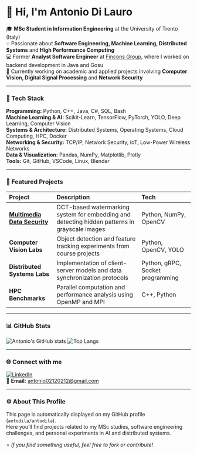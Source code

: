 # 👋 Hi, I'm Antonio Di Lauro  

🎓 **MSc Student in Information Engineering** at the University of Trento (Italy)  
💡 Passionate about **Software Engineering, Machine Learning, Distributed Systems** and **High Performance Computing**  
💻 Former **Analyst Software Engineer** at [Fincons Group](https://www.finconsgroup.com/), where I worked on backend development in Java and Gosu  
🔬 Currently working on academic and applied projects involving **Computer Vision, Digital Signal Processing** and **Network Security**

---

### 🧠 Tech Stack
**Programming:** Python, C++, Java, C#, SQL, Bash  
**Machine Learning & AI:** Scikit-Learn, TensorFlow, PyTorch, YOLO, Deep Learning, Computer Vision  
**Systems & Architecture:** Distributed Systems, Operating Systems, Cloud Computing, HPC, Docker  
**Networking & Security:** TCP/IP, Network Security, IoT, Low-Power Wireless Networks  
**Data & Visualization:** Pandas, NumPy, Matplotlib, Plotly  
**Tools:** Git, GitHub, VSCode, Linux, Blender  

---

### 📂 Featured Projects
| Project | Description | Tech |
|:--|:--|:--|
| [**Multimedia Data Security**](https://github.com/antodila/multimedia_data_security) | DCT-based watermarking system for embedding and detecting hidden patterns in grayscale images | Python, NumPy, OpenCV |
| **Computer Vision Labs** | Object detection and feature tracking experiments from course projects | Python, OpenCV, YOLO |
| **Distributed Systems Labs** | Implementation of client-server models and data synchronization protocols | Python, gRPC, Socket programming |
| **HPC Benchmarks** | Parallel computation and performance analysis using OpenMP and MPI | C++, Python |

---

### 📊 GitHub Stats
![Antonio's GitHub stats](https://github-readme-stats.vercel.app/api?username=antodila&show_icons=true&theme=tokyonight)
![Top Langs](https://github-readme-stats.vercel.app/api/top-langs/?username=antodila&layout=compact&theme=tokyonight)

---

### 🌐 Connect with me
[![LinkedIn](https://img.shields.io/badge/LinkedIn-Antonio%20Di%20Lauro-blue?logo=linkedin)](https://www.linkedin.com/in/antonio-di-lauro-b22905298)  
📧 **Email:** [antonio02120212@gmail.com](mailto:antonio02120212@gmail.com)

---

### ⚙️ About This Profile
This page is automatically displayed on my GitHub profile (`antodila/antodila`).  
Here you’ll find projects related to my MSc studies, software engineering challenges, and personal experiments in AI and distributed systems.

⭐ *If you find something useful, feel free to fork or contribute!*

